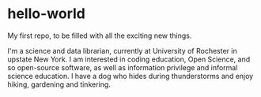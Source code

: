 # hello-world
My first repo, to be filled with all the exciting new things.

I'm a science and data librarian, currently at University of Rochester in upstate New York.
I am interested in coding education, Open Science, and so open-source software, as well as information privilege and informal science education.
I have a dog who hides during thunderstorms and enjoy hiking, gardening and tinkering.
